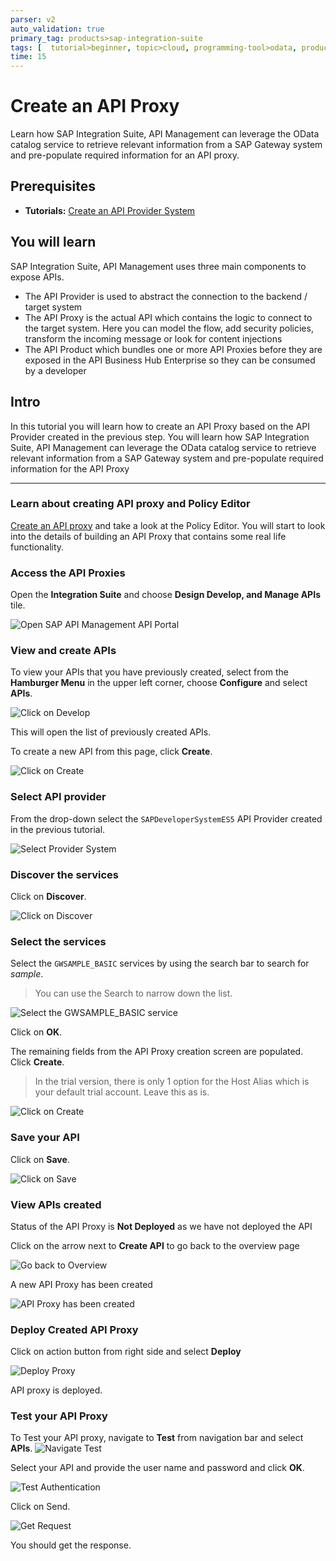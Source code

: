 ```yaml
---
parser: v2
auto_validation: true
primary_tag: products>sap-integration-suite
tags: [  tutorial>beginner, topic>cloud, programming-tool>odata, products>sap-integration-suite, products>sap-gateway ]
time: 15
---
```

# Create an API Proxy
<!-- description --> Learn how SAP Integration Suite, API Management can leverage the OData catalog service to retrieve relevant information from a SAP Gateway system and pre-populate required information for an API proxy.

## Prerequisites  
- **Tutorials:**  [Create an API Provider System](hcp-apim-create-provider)

## You will learn  
SAP Integration Suite, API Management uses three main components to expose APIs.
- The API Provider is used to abstract the connection to the backend / target system
- The API Proxy is the actual API which contains the logic to connect to the target system. Here you can model the flow, add security policies, transform the incoming message or look for content injections
- The API Product which bundles one or more API Proxies before they are exposed in the API Business Hub Enterprise so they can be consumed by a developer

## Intro
In this tutorial you will learn how to create an API Proxy based on the API Provider created in the previous step. You will learn how SAP Integration Suite, API Management can leverage the OData catalog service to retrieve relevant information from a SAP Gateway system and pre-populate required information for the API Proxy

---

### Learn about creating API proxy and Policy Editor


[Create an API proxy](https://blogs.sap.com/2016/06/22/part-6-overview-of-api-proxy-policies/) and take a look at the Policy Editor. You will start to look into the details of building an API Proxy that contains some real life functionality.



### Access the API Proxies


Open the **Integration Suite** and choose **Design Develop, and Manage APIs** tile.

![Open SAP API Management API Portal](01-access_api_portal_cf.png)



### View and create APIs

To view your APIs that you have previously created, select from the **Hamburger Menu** in the upper left corner, choose **Configure** and select **APIs**.

![Click on Develop](03-manage-cf.png)

This will open the list of previously created APIs.

To create a new API from this page, click **Create**.

![Click on Create](04-CreateAPI-cf.png)


### Select API provider


From the drop-down select the `SAPDeveloperSystemES5` API Provider created in the previous tutorial.

![Select Provider System](05-API_Provider-cf.png)


### Discover the services


Click on **Discover**.

![Click on Discover](06-Discover-cf.png)


### Select the services


Select the `GWSAMPLE_BASIC` services by using the search bar to search for _sample_.

> You can use the Search to narrow down the list.

![Select the GWSAMPLE_BASIC service](07-Sample-OK-cf.png)

Click on **OK**.

The remaining fields from the API Proxy creation screen are populated. Click **Create**.

> In the trial version, there is only 1 option for the Host Alias which is your default trial account. Leave this as is.

![Click on Create](08-Create-cf.png)


### Save your API


Click on **Save**.

![Click on Save](09-Save-cf.png)


### View APIs created


Status of the API Proxy is **Not Deployed** as we have not deployed the API

Click on the arrow next to **Create API** to go back to the overview page

![Go back to Overview](10-GoBackToOverview-cf.png)

A new API Proxy has been created

![API Proxy has been created](11-Overview-cf.png)


### Deploy Created API Proxy


Click on action button from right side and select **Deploy**

![Deploy Proxy](12-Deployproxy-cf.png)

API proxy is deployed.


### Test your API Proxy


To Test your API proxy, navigate to **Test** from navigation bar and select **APIs**.
![Navigate Test](13-Navtest-cf.png)

Select your API and provide the user name and password and click **OK**.

![Test Authentication](14-Testauth-cf.png)

Click on Send.

![Get Request](15-Send-cf.png)

You should get the response.

